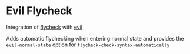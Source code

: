 Evil Flycheck
=============

Integration of [flycheck][flycheck] with [evil][evil]

Adds automatic flychecking when entering normal state and provides the
`evil-normal-state` option for `flycheck-check-syntax-automatically`

[flycheck]: https://github.com/flycheck/flycheck
[evil]:  http://gitorious.org/evil
